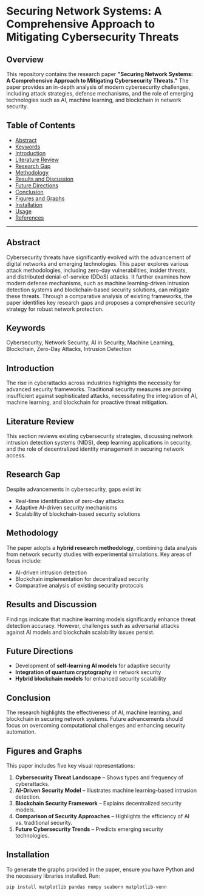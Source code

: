 # **Securing Network Systems: A Comprehensive Approach to Mitigating Cybersecurity Threats**  

## **Overview**  
This repository contains the research paper **"Securing Network Systems: A Comprehensive Approach to Mitigating Cybersecurity Threats."** The paper provides an in-depth analysis of modern cybersecurity challenges, including attack strategies, defense mechanisms, and the role of emerging technologies such as AI, machine learning, and blockchain in network security.  

## **Table of Contents**  
- [Abstract](#abstract)  
- [Keywords](#keywords)  
- [Introduction](#introduction)  
- [Literature Review](#literature-review)  
- [Research Gap](#research-gap)  
- [Methodology](#methodology)  
- [Results and Discussion](#results-and-discussion)  
- [Future Directions](#future-directions)  
- [Conclusion](#conclusion)  
- [Figures and Graphs](#figures-and-graphs)  
- [Installation](#installation)  
- [Usage](#usage)  
- [References](#references)  

---

## **Abstract**  
Cybersecurity threats have significantly evolved with the advancement of digital networks and emerging technologies. This paper explores various attack methodologies, including zero-day vulnerabilities, insider threats, and distributed denial-of-service (DDoS) attacks. It further examines how modern defense mechanisms, such as machine learning-driven intrusion detection systems and blockchain-based security solutions, can mitigate these threats. Through a comparative analysis of existing frameworks, the paper identifies key research gaps and proposes a comprehensive security strategy for robust network protection.  

## **Keywords**  
Cybersecurity, Network Security, AI in Security, Machine Learning, Blockchain, Zero-Day Attacks, Intrusion Detection  

## **Introduction**  
The rise in cyberattacks across industries highlights the necessity for advanced security frameworks. Traditional security measures are proving insufficient against sophisticated attacks, necessitating the integration of AI, machine learning, and blockchain for proactive threat mitigation.  

## **Literature Review**  
This section reviews existing cybersecurity strategies, discussing network intrusion detection systems (NIDS), deep learning applications in security, and the role of decentralized identity management in securing network access.  

## **Research Gap**  
Despite advancements in cybersecurity, gaps exist in:  
- Real-time identification of zero-day attacks  
- Adaptive AI-driven security mechanisms  
- Scalability of blockchain-based security solutions  

## **Methodology**  
The paper adopts a **hybrid research methodology**, combining data analysis from network security studies with experimental simulations. Key areas of focus include:  
- AI-driven intrusion detection  
- Blockchain implementation for decentralized security  
- Comparative analysis of existing security protocols  

## **Results and Discussion**  
Findings indicate that machine learning models significantly enhance threat detection accuracy. However, challenges such as adversarial attacks against AI models and blockchain scalability issues persist.  

## **Future Directions**  
- Development of **self-learning AI models** for adaptive security  
- **Integration of quantum cryptography** in network security  
- **Hybrid blockchain models** for enhanced security scalability  

## **Conclusion**  
The research highlights the effectiveness of AI, machine learning, and blockchain in securing network systems. Future advancements should focus on overcoming computational challenges and enhancing security automation.  

## **Figures and Graphs**  
This paper includes five key visual representations:  
1. **Cybersecurity Threat Landscape** – Shows types and frequency of cyberattacks.  
2. **AI-Driven Security Model** – Illustrates machine learning-based intrusion detection.  
3. **Blockchain Security Framework** – Explains decentralized security models.  
4. **Comparison of Security Approaches** – Highlights the efficiency of AI vs. traditional security.  
5. **Future Cybersecurity Trends** – Predicts emerging security technologies.  

## **Installation**  
To generate the graphs provided in the paper, ensure you have Python and the necessary libraries installed. Run:  
```bash
pip install matplotlib pandas numpy seaborn matplotlib-venn
